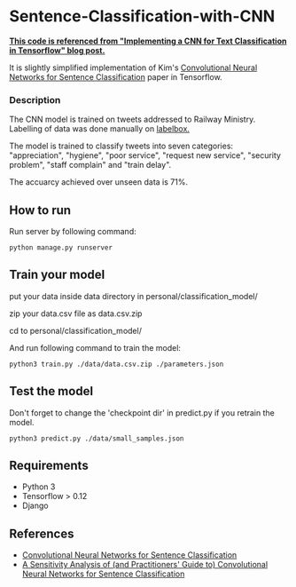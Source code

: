# Sentence-Classification-with-CNN
**[This code is referenced from  "Implementing a CNN for Text Classification in Tensorflow" blog post.](http://www.wildml.com/2015/12/implementing-a-cnn-for-text-classification-in-tensorflow/)**

It is slightly simplified implementation of Kim's [Convolutional Neural Networks for Sentence Classification](http://arxiv.org/abs/1408.5882) paper in Tensorflow.

### Description
The CNN model is trained on tweets addressed to Railway Ministry. Labelling of data was done manually on [labelbox.](https://labelbox.com)

The model is trained to classify tweets into seven categories: "appreciation", "hygiene", "poor service", "request new service", "security problem", "staff complain" and "train delay".

The accuarcy achieved over unseen data is 71%.

## How to run 
Run server by following command:
```
python manage.py runserver
```

## Train your model
put your data inside data directory in personal/classification_model/

zip your data.csv file as data.csv.zip

cd to personal/classification_model/

And run following command to train the model:
```
python3 train.py ./data/data.csv.zip ./parameters.json
```

## Test the model
Don't forget to change the 'checkpoint dir' in predict.py if you retrain the model.
```
python3 predict.py ./data/small_samples.json
```

## Requirements

- Python 3
- Tensorflow > 0.12
- Django



## References

- [Convolutional Neural Networks for Sentence Classification](http://arxiv.org/abs/1408.5882)
- [A Sensitivity Analysis of (and Practitioners' Guide to) Convolutional Neural Networks for Sentence Classification](http://arxiv.org/abs/1510.03820)
